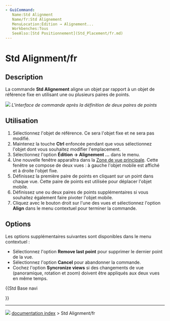 ```yaml
---
- GuiCommand:
   Name:Std Alignment
   Name/fr:Std Alignement
   MenuLocation:Édition → Alignement...
   Workbenches:Tous
   SeeAlso:[Std Positionnement](Std_Placement/fr.md)
---
```


# Std Alignment/fr

## Description

La commande **Std Alignement** aligne un objet par rapport à un objet de référence fixe en utilisant une ou plusieurs paires de points.

![](images/Std_Alignment_example.png ) 
*L'interface de commande après la définition de deux paires de points*

## Utilisation

1.  Sélectionnez l\'objet de référence. Ce sera l\'objet fixe et ne sera pas modifié.
2.  Maintenez la touche **Ctrl** enfoncée pendant que vous sélectionnez l\'objet dont vous souhaitez modifier l\'emplacement.
3.  Sélectionnez l\'option **Édition → Alignement ...** dans le menu.
4.  Une nouvelle fenêtre apparaîtra dans la [Zone de vue principale](Main_view_area/fr.md). Cette fenêtre se compose de deux vues : à gauche l\'objet mobile est affiché et à droite l\'objet fixe.
5.  Définissez la première paire de points en cliquant sur un point dans chaque vue. Cette paire de points est utilisée pour déplacer l\'objet mobile.
6.  Définissez une ou deux paires de points supplémentaires si vous souhaitez également faire pivoter l\'objet mobile.
7.  Cliquez avec le bouton droit sur l\'une des vues et sélectionnez l\'option **Align** dans le menu contextuel pour terminer la commande.

## Options

Les options supplémentaires suivantes sont disponibles dans le menu contextuel :

-   Sélectionnez l\'option **Remove last point** pour supprimer le dernier point de la vue.
-   Sélectionnez l\'option **Cancel** pour abandonner la commande.
-   Cochez l\'option **Syncronize views** si des changements de vue (panoramique, rotation et zoom) doivent être appliqués aux deux vues en même temps.





{{Std Base navi

}}



---
![](images/Button_right.svg) [documentation index](../README.md) > Std Alignment/fr
